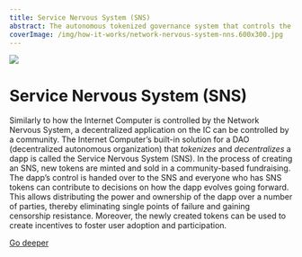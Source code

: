 ```yaml
---
title: Service Nervous System (SNS)
abstract: The autonomous tokenized governance system that controls the Internet Computer blockchain in a completely open, permissionless, and decentralized manner.
coverImage: /img/how-it-works/network-nervous-system-nns.600x300.jpg
---
```


![](/img/how-it-works/service-nervous-system.webp)

# Service Nervous System (SNS)

Similarly to how the Internet Computer is controlled by the Network Nervous System, a decentralized application on the IC can be controlled by a community. The Internet Computer’s built-in solution for a DAO (decentralized autonomous organization) that *tokenizes* and *decentralizes* a dapp is called the Service Nervous System (SNS). In the process of creating an SNS, new tokens are minted and sold in a community-based fundraising. The dapp’s control is handed over to the SNS and everyone who has SNS tokens can contribute to decisions on how the dapp evolves going forward. 
This allows distributing the power and ownership of the dapp over a number of parties, thereby eliminating single points of failure and gaining censorship resistance. Moreover, the newly created tokens can be used to create incentives to foster user adoption and participation.

[Go deeper](/sns/)
